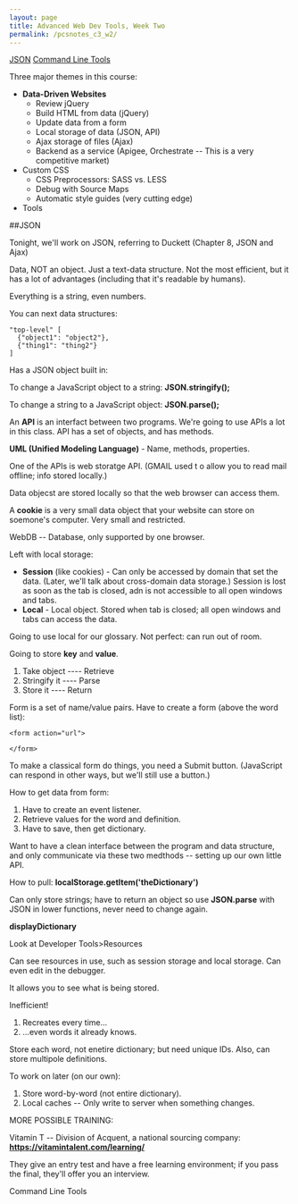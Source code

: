 ```yaml
---
layout: page
title: Advanced Web Dev Tools, Week Two
permalink: /pcsnotes_c3_w2/
---
```


[JSON](#json)
[Command Line Tools](#https://vitamintalent.com/learning/)

Three major themes in this course:

* **Data-Driven Websites**
  * Review jQuery
  * Build HTML from data (jQuery)
  * Update data from a form
  * Local storage of data (JSON, API)
  * Ajax storage of files (Ajax)
  * Backend as a service (Apigee, Orchestrate -- This is a very competitive market)
* Custom CSS
  * CSS Preprocessors: SASS vs. LESS
  * Debug with Source Maps
  * Automatic style guides (very cutting edge)
* Tools

<a name="json"></a>
##JSON

Tonight, we'll work on JSON, referring to Duckett (Chapter 8, JSON and Ajax)

Data, NOT an object. Just a text-data structure. Not the most efficient, but it has a lot of advantages (including that it's readable by humans).

Everything is a string, even numbers.

You can next data structures:

```
"top-level" [
  {"object1": "object2"},
  {"thing1": "thing2"}
]
```

Has a JSON object built in: 

To change a JavaScript object to a string: **JSON.stringify();**

To change a string to a JavaScript object: **JSON.parse();**

An **API** is an interfact between two programs. We're going to use APIs a lot in this class. API has a set of objects, and has methods.

**UML (Unified Modeling Language)** - Name, methods, properties.

One of the APIs is web storatge API. (GMAIL used t o allow you to read mail offline; info stored locally.)

Data objecst are stored locally so that the web browser can access them.

A **cookie** is a very small data object that your website can store on soemone's computer. Very small and restricted.

WebDB -- Database, only supported by one browser. 

Left with local storage: 

* **Session** (like cookies) - Can only be accessed by domain that set the data. (Later, we'll talk about cross-domain data storage.) Session is lost as soon as the tab is closed, adn is not accessible to all open windows and tabs.
* **Local** - Local object. Stored when tab is closed; all open windows and tabs can access the data.

Going to use local for our glossary. Not perfect: can run out of room.

Going to store **key** and **value**.

1. Take object  ----  Retrieve
2. Stringify it ----  Parse
3. Store it     ---- Return

Form is a set of name/value pairs. Have to create a form (above the word list):

```
<form action="url">
  
</form>
```

To make a classical form do things, you need a Submit button. (JavaScript can respond in other ways, but we'll still  use a button.)

How to get data from form:

1. Have to create an event listener.
2. Retrieve values for the word and definition.
3. Have to save, then get dictionary.

Want to have a clean interface between the program and data structure, and only communicate via these two medthods -- setting up our own little API.

How to pull:
**localStorage.getItem('theDictionary')**

Can only store strings; have to return an object so use **JSON.parse** with JSON in lower functions, never need to change again.

**displayDictionary**

Look at Developer Tools>Resources

Can see resources in use, such as session storage and local storage. Can even edit in the debugger.

It allows you to see what is being stored.

Inefficient!

1. Recreates every time...
2. ...even words it already knows.

Store each word, not enetire dictionary; but need unique IDs.  Also, can store multipole definitions.

To work on later (on our own):

1. Store word-by-word (not entire dictionary).
2. Local caches -- Only write to server when something changes.

MORE POSSIBLE TRAINING:

Vitamin T -- Division of Acquent, a national sourcing company: **https://vitamintalent.com/learning/**

They give an entry test and have a free learning environment; if you pass the final, they'll offer you an interview.

<a name="commandLineTools"></a>
Command Line Tools